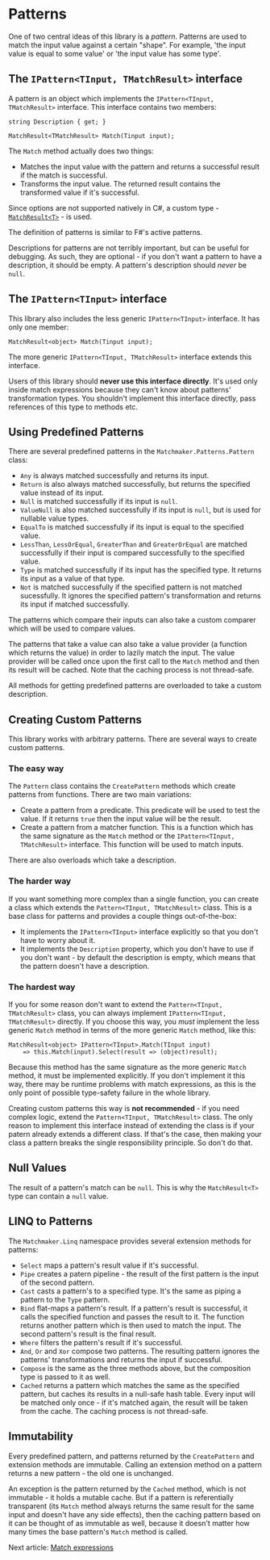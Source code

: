 # Patterns

One of two central ideas of this library is a _pattern_. Patterns are used to match the input value
against a certain "shape". For example, 'the input value is equal to some value' or 'the input value
has some type'.

## The `IPattern<TInput, TMatchResult>` interface

A pattern is an object which implements the `IPattern<TInput, TMatchResult>` interface.
This interface contains two members:

```
string Description { get; }

MatchResult<TMatchResult> Match(Tinput input);
```

The `Match` method actually does two things:

 - Matches the input value with the pattern and returns a successful result if the match is successful.
 - Transforms the input value. The returned result contains the transformed value if it's successful.

Since options are not supported natively in C#, a custom type - [`MatchResult<T>`](results.md) - is used.

The definition of patterns is similar to F#'s active patterns.

Descriptions for patterns are not terribly important, but can be useful for debugging. As such, they are optional -
if you don't want a pattern to have a description, it should be empty. A pattern's description should _never_ be `null`.

## The `IPattern<TInput>` interface

This library also includes the less generic `IPattern<TInput>` interface. It has only one member:

```
MatchResult<object> Match(Tinput input);
```

The more generic `IPattern<TInput, TMatchResult>` interface extends this interface.

Users of this library should **never use this interface directly**. It's used only inside match expressions because
they can't know about patterns' transformation types. You shouldn't implement this interface directly, pass references
of this type to methods etc.

## Using Predefined Patterns

There are several predefined patterns in the `Matchmaker.Patterns.Pattern` class:

 - `Any` is always matched successfully and returns its input.
 - `Return` is also always matched successfully, but returns the specified value instead of its input.
 - `Null` is matched successfully if its input is `null`.
 - `ValueNull` is also matched successfully if its input is `null`, but is used for nullable value types.
 - `EqualTo` is matched successfully if its input is equal to the specified value.
 - `LessThan`, `LessOrEqual`, `GreaterThan` and `GreaterOrEqual` are matched successfully if their input
is compared successfully to the specified value.
 - `Type` is matched successfully if its input has the specified type. It returns its input as a value of that type.
 - `Not` is matched successfully if the specified pattern is not matched sucessfully. It ignores the specified
pattern's transformation and returns its input if matched successfully.

The patterns which compare their inputs can also take a custom comparer which will be used to compare values.

The patterns that take a value can also take a value provider (a function which returns the value) in order
to lazily match the input. The value provider will be called once upon the first call to the `Match` method
and then its result will be cached. Note that the caching process is not thread-safe.

All methods for getting predefined patterns are overloaded to take a custom description.

## Creating Custom Patterns

This library works with arbitrary patterns. There are several ways to create custom patterns.

### The easy way

The `Pattern` class contains the `CreatePattern` methods which create patterns from functions. There are two main
variations:

 - Create a pattern from a predicate. This predicate will be used to test the value. If it returns `true` then the
input value will be the result.
 - Create a pattern from a matcher function. This is a function which has the same signature as the `Match` method
or the `IPattern<TInput, TMatchResult>` interface. This function will be used to match inputs.

There are also overloads which take a description.

### The harder way

If you want something more complex than a single function, you can create a class which extends the
`Pattern<TInput, TMatchResult>` class. This is a base class for patterns and provides a couple things out-of-the-box:

 - It implements the `IPattern<TInput>` interface explicitly so that you don't have to worry about it.
 - It implements the `Description` property, which you don't have to use if you don't want - by default the description
is empty, which means that the pattern doesn't have a description.

### The hardest way

If you for some reason don't want to extend the `Pattern<TInput, TMatchResult>` class, you can always implement
`IPattern<TInput, TMatchResult>` directly. If you choose this way, you _must_ implement the less generic `Match` method
in terms of the more generic `Match` method, like this:

```
MatchResult<object> IPattern<TInput>.Match(TInput input)
    => this.Match(input).Select(result => (object)result);
```

Because this method has the same signature as the more generic `Match` method, it must be implemented explicitly.
If you don't implement it this way, there may be runtime problems with match expressions, as this is the only point of
possible type-safety failure in the whole library.

Creating custom patterns this way is **not recommended** - if you need complex logic, extend the
`Pattern<TInput, TMatchResult>` class. The only reason to implement this interface instead of extending the class
is if your patern already extends a different class. If that's the case, then making your class a pattern breaks the
single responsibility principle. So don't do that.

## Null Values

The result of a pattern's match can be `null`. This is why the `MatchResult<T>` type can contain a `null` value.

## LINQ to Patterns

The `Matchmaker.Linq` namespace provides several extension methods for patterns:

 - `Select` maps a pattern's result value if it's successful.
 - `Pipe` creates a patern pipeline - the result of the first pattern is the input of the second pattern.
 - `Cast` casts a pattern's to a specified type. It's the same as piping a pattern to the `Type` pattern.
 - `Bind` flat-maps a pattern's result. If a pattern's result is successful, it calls the
specified function and passes the result to it. The function returns another pattern which is then used to match
the input. The second pattern's result is the final result.
 - `Where` filters the pattern's result if it's successful.
 - `And`, `Or` and `Xor` compose two patterns. The resulting pattern ignores the patterns' transformations and
returns the input if successful.
 - `Compose` is the same as the three methods above, but the composition type is passed to it as well.
 - `Cached` returns a pattern which matches the same as the specified pattern, but caches its results in a null-safe
hash table. Every input will be matched only once - if it's matched again, the result will be taken from the
cache. The caching process is not thread-safe.

## Immutability

Every predefined pattern, and patterns returned by the `CreatePattern` and extension methods are immutable. Calling
an extension method on a pattern returns a new pattern - the old one is unchanged.

An exception is the pattern returned by the `Cached` method, which is not immutable - it holds a mutable cache.
But if a pattern is referentially transparent (its `Match` method always returns the same result for the same input and
doesn't have any side effects), then the caching pattern based on it can be thought of as immutable as well, because it
doesn't matter how many times the base pattern's `Match` method is called.

Next article: [Match expressions](expressions.md)
